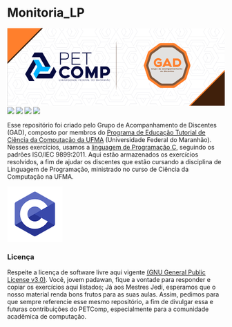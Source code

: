 # Monitoria_LP





![](./GAD.png)
![](https://img.shields.io/badge/PETComp-100%25-blue)
![](https://img.shields.io/badge/GAD-D+-9cf)
![](https://img.shields.io/badge/Open-Source-blue)
![](https://img.shields.io/badge/Hello-Git-9cf)


Esse repositório foi criado pelo Grupo de Acompanhamento de Discentes (GAD), composto por membros do [Programa de Educação Tutorial de Ciência da Computação da UFMA](https://pet.ufma.br/comp/) (Universidade Federal do Maranhão). Nesses exercícios, usamos a [linguagem de Programação C](http://www.open-std.org/jtc1/sc22/wg14/), seguindo os padrões ISO/IEC 9899:2011. Aqui estão armazenados os exercícios resolvidos, a fim de ajudar os discentes que estão cursando a disciplina de Linguagem de Programação, ministrado no curso de Ciência da Computação na UFMA. 

![](c.png)

### Licença

Respeite a licença de software livre aqui vigente [(GNU General Public License v3.0)](/LICENSE). Você, jovem padawan, fique a vontade para responder e copiar os exercícios aqui listados; Já aos Mestres Jedi, esperamos que o nosso material renda bons frutos para as suas aulas. Assim, pedimos para que sempre referencie esse mesmo repositório, a fim de divulgar essa e futuras contribuições do PETComp, especialmente para a comunidade acadêmica de computação.

